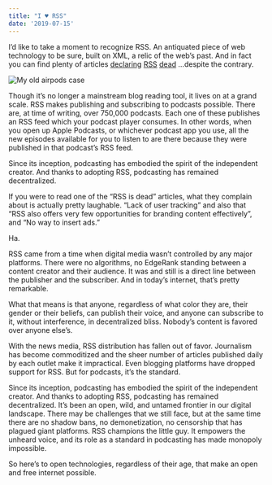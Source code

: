 ```yaml
---
title: "I ♥ RSS"
date: '2019-07-15'
---
```


I’d like to take a moment to recognize RSS. An antiquated piece of web technology to be sure, built on XML, a relic of the web’s past. And in fact you can find plenty of articles [declaring](https://techcrunch.com/2018/04/07/rss-is-undead/) [RSS](https://www.vice.com/en_us/article/a3mm4z/the-rise-and-demise-of-rss) [dead](https://twobithistory.org/2018/09/16/the-rise-and-demise-of-rss.html) …despite the contrary.

![My old airpods case](/images/posts/RSS.webp)

Though it’s no longer a mainstream blog reading tool, it lives on at a grand scale. RSS makes publishing and subscribing to podcasts possible. There are, at time of writing, over 750,000 podcasts. Each one of these publishes an RSS feed which your podcast player consumes. In other words, when you open up Apple Podcasts, or whichever podcast app you use, all the new episodes available for you to listen to are there because they were published in that podcast’s RSS feed.

Since its inception, podcasting has embodied the spirit of the independent creator. And thanks to adopting RSS, podcasting has remained decentralized.

If you were to read one of the “RSS is dead” articles, what they complain about is actually pretty laughable. “Lack of user tracking” and also that “RSS also offers very few opportunities for branding content effectively”, and “No way to insert ads.”

Ha.

RSS came from a time when digital media wasn’t controlled by any major platforms. There were no algorithms, no EdgeRank standing between a content creator and their audience. It was and still is a direct line between the publisher and the subscriber. And in today’s internet, that’s pretty remarkable.

What that means is that anyone, regardless of what color they are, their gender or their beliefs, can publish their voice, and anyone can subscribe to it, without interference, in decentralized bliss. Nobody’s content is favored over anyone else’s.

With the news media, RSS distribution has fallen out of favor. Journalism has become commoditized and the sheer number of articles published daily by each outlet make it impractical. Even blogging platforms have dropped support for RSS. But for podcasts, it’s the standard.

Since its inception, podcasting has embodied the spirit of the independent creator. And thanks to adopting RSS, podcasting has remained decentralized. It’s been an open, wild, and untamed frontier in our digital landscape. There may be challenges that we still face, but at the same time there are no shadow bans, no demonetization, no censorship that has plagued giant platforms. RSS champions the little guy. It empowers the unheard voice, and its role as a standard in podcasting has made monopoly impossible.

So here’s to open technologies, regardless of their age, that make an open and free internet possible.